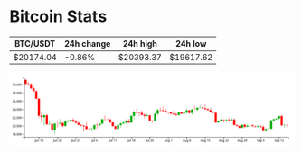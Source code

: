 # Bitcoin Stats

BTC/USDT|24h change|24h high|24h low|
|---|---|---|---|
|$20174.04|-0.86%|$20393.37|$19617.62|

<img src="./chart.svg">
